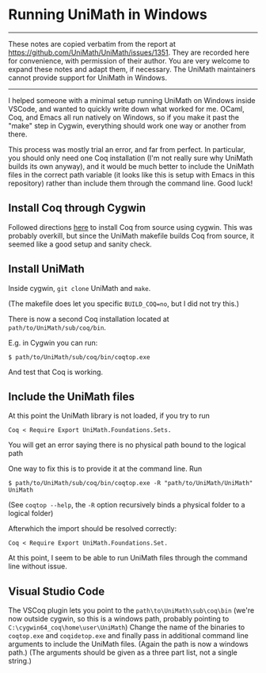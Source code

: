 Running UniMath in Windows
==========================


---

These notes are copied verbatim from the report at https://github.com/UniMath/UniMath/issues/1351. They are recorded here for convenience, with permission of their author. You are very welcome to expand these notes and adapt them, if necessary. The UniMath maintainers cannot provide support for UniMath in Windows.

---



I helped someone with a minimal setup running UniMath on Windows inside VSCode, and wanted to quickly write down what worked for me. OCaml, Coq, and Emacs all run natively on Windows, so if you make it past the "make" step in Cygwin, everything should work one way or another from there.

This process was mostly trial an error, and far from perfect. In particular, you should only need one Coq installation (I'm not really sure why UniMath builds its own anyway), and it would be much better to include the UniMath files in the correct path variable (it looks like this is setup with Emacs in this repository) rather than include them through the command line. Good luck!


## Install Coq through Cygwin
Followed directions [here](https://github.com/coq/platform/blob/2021.02.1/README_Windows.md) to install Coq from source using cygwin.
This was probably overkill, but since the UniMath makefile builds Coq from source, it seemed like a good setup and sanity check.

## Install UniMath
Inside cygwin, `git clone` UniMath and `make`.

(The makefile does let you specific `BUILD_COQ=no`, but I did not try this.)

There is now a second Coq installation located at `path/to/UniMath/sub/coq/bin`.

E.g. in Cygwin you can run:

```$ path/to/UniMath/sub/coq/bin/coqtop.exe```

And test that Coq is working.

## Include the UniMath files
At this point the UniMath library is not loaded, if you try to run

```Coq < Require Export UniMath.Foundations.Sets.```

You will get an error saying there is no physical path bound to the logical path

One way to fix this is to provide it at the command line. Run

```$ path/to/UniMath/sub/coq/bin/coqtop.exe -R "path/to/UniMath/UniMath" UniMath```

(See `coqtop --help`, the `-R` option recursively binds a physical folder to a logical folder)

Afterwhich the import should be resolved correctly:

```Coq < Require Export UniMath.Foundations.Set.```

At this point, I seem to be able to run UniMath files through the command line without issue.

## Visual Studio Code
The VSCoq plugin lets you point to the `path\to\UniMath\sub\coq\bin` (we're now outside cygwin, so this is a windows path, probably pointing to `C:\cygwin64_coq\home\user\UniMath`)
Change the name of the binaries to `coqtop.exe` and `coqidetop.exe` and finally pass in additional command line arguments to include the UniMath files. (Again the path is now a windows path.) (The arguments should be given as a three part list, not a single string.)
